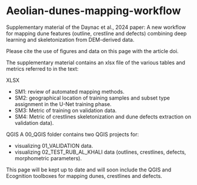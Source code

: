 # Aeolian-dunes-mapping-workflow
Supplementary material of the Daynac et al., 2024 paper: A new workflow for mapping dune features (outline, crestline and defects) combining deep learning and skeletonization from DEM-derived data.

Please cite the use of figures and data on this page with the article doi.

The supplementary material contains an xlsx file of the various tables and metrics referred to in the text: 

XLSX
- SM1: review of automated mapping methods.
- SM2: geographical location of training samples and subset type assignment in the U-Net training phase.
- SM3: Metric of training on validation data.
- SM4: Metric of crestlines skeletonization and dune defects extraction on validation data).

QGIS
A 00_QGIS folder contains two QGIS projects for: 
- visualizing 01_VALIDATION data.
- visualizing 02_TEST_RUB_AL_KHALI data (outlines, crestlines, defects, morphometric parameters). 


This page will be kept up to date and will soon include the QGIS and Ecognition toolboxes for mapping dunes, crestlines and defects.
